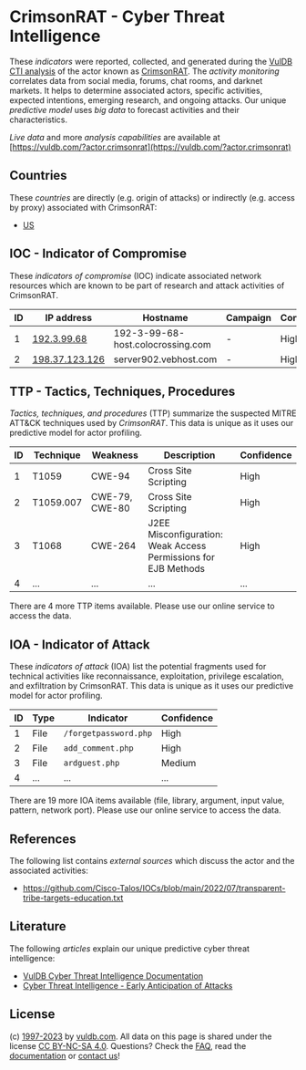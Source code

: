 # CrimsonRAT - Cyber Threat Intelligence

These _indicators_ were reported, collected, and generated during the [VulDB CTI analysis](https://vuldb.com/?kb.cti) of the actor known as [CrimsonRAT](https://vuldb.com/?actor.crimsonrat). The _activity monitoring_ correlates data from social media, forums, chat rooms, and darknet markets. It helps to determine associated actors, specific activities, expected intentions, emerging research, and ongoing attacks. Our unique _predictive model_ uses _big data_ to forecast activities and their characteristics.

_Live data_ and more _analysis capabilities_ are available at [https://vuldb.com/?actor.crimsonrat](https://vuldb.com/?actor.crimsonrat)

## Countries

These _countries_ are directly (e.g. origin of attacks) or indirectly (e.g. access by proxy) associated with CrimsonRAT:

* [US](https://vuldb.com/?country.us)

## IOC - Indicator of Compromise

These _indicators of compromise_ (IOC) indicate associated network resources which are known to be part of research and attack activities of CrimsonRAT.

ID | IP address | Hostname | Campaign | Confidence
-- | ---------- | -------- | -------- | ----------
1 | [192.3.99.68](https://vuldb.com/?ip.192.3.99.68) | 192-3-99-68-host.colocrossing.com | - | High
2 | [198.37.123.126](https://vuldb.com/?ip.198.37.123.126) | server902.vebhost.com | - | High

## TTP - Tactics, Techniques, Procedures

_Tactics, techniques, and procedures_ (TTP) summarize the suspected MITRE ATT&CK techniques used by _CrimsonRAT_. This data is unique as it uses our predictive model for actor profiling.

ID | Technique | Weakness | Description | Confidence
-- | --------- | -------- | ----------- | ----------
1 | T1059 | CWE-94 | Cross Site Scripting | High
2 | T1059.007 | CWE-79, CWE-80 | Cross Site Scripting | High
3 | T1068 | CWE-264 | J2EE Misconfiguration: Weak Access Permissions for EJB Methods | High
4 | ... | ... | ... | ...

There are 4 more TTP items available. Please use our online service to access the data.

## IOA - Indicator of Attack

These _indicators of attack_ (IOA) list the potential fragments used for technical activities like reconnaissance, exploitation, privilege escalation, and exfiltration by CrimsonRAT. This data is unique as it uses our predictive model for actor profiling.

ID | Type | Indicator | Confidence
-- | ---- | --------- | ----------
1 | File | `/forgetpassword.php` | High
2 | File | `add_comment.php` | High
3 | File | `ardguest.php` | Medium
4 | ... | ... | ...

There are 19 more IOA items available (file, library, argument, input value, pattern, network port). Please use our online service to access the data.

## References

The following list contains _external sources_ which discuss the actor and the associated activities:

* https://github.com/Cisco-Talos/IOCs/blob/main/2022/07/transparent-tribe-targets-education.txt

## Literature

The following _articles_ explain our unique predictive cyber threat intelligence:

* [VulDB Cyber Threat Intelligence Documentation](https://vuldb.com/?kb.cti)
* [Cyber Threat Intelligence - Early Anticipation of Attacks](https://www.scip.ch/en/?labs.20201022)

## License

(c) [1997-2023](https://vuldb.com/?kb.changelog) by [vuldb.com](https://vuldb.com/?kb.about). All data on this page is shared under the license [CC BY-NC-SA 4.0](https://creativecommons.org/licenses/by-nc-sa/4.0/). Questions? Check the [FAQ](https://vuldb.com/?kb.faq), read the [documentation](https://vuldb.com/?kb) or [contact us](https://vuldb.com/?contact)!

